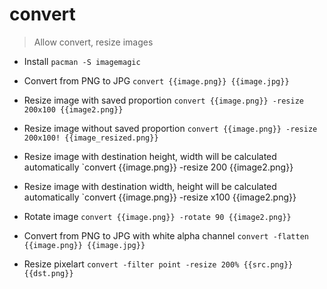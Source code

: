 # convert

> Allow convert, resize images

- Install
`pacman -S imagemagic`

- Convert from PNG to JPG
`convert {{image.png}} {{image.jpg}}`

- Resize image with saved proportion
`convert {{image.png}} -resize 200x100 {{image2.png}}`

- Resize image without saved proportion
`convert {{image.png}} -resize 200x100! {{image_resized.png}}`

- Resize image with destination height, width will be calculated automatically
`convert {{image.png}} -resize 200 {{image2.png}}

- Resize image with destination width, height will be calculated automatically
`convert {{image.png}} -resize x100 {{image2.png}}

- Rotate image
`convert {{image.png}} -rotate 90 {{image2.png}}`

- Convert from PNG to JPG with white alpha channel
`convert -flatten {{image.png}} {{image.jpg}}`

- Resize pixelart
`convert -filter point -resize 200% {{src.png}} {{dst.png}}`
